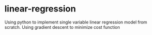 # linear-regression
Using python to implement single variable linear regression model from scratch. Using gradient descent to minimize cost function
